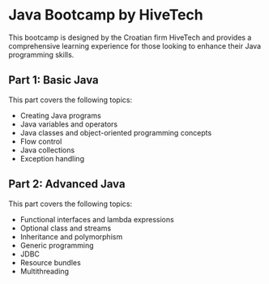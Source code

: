 # Java Bootcamp by HiveTech

This bootcamp is designed by the Croatian firm HiveTech and provides a comprehensive learning experience for those looking to enhance their Java programming skills.

## Part 1: Basic Java

This part covers the following topics:

- Creating Java programs
- Java variables and operators
- Java classes and object-oriented programming concepts
- Flow control
- Java collections
- Exception handling

## Part 2: Advanced Java

This part covers the following topics:

- Functional interfaces and lambda expressions
- Optional class and streams
- Inheritance and polymorphism
- Generic programming
- JDBC
- Resource bundles
- Multithreading



